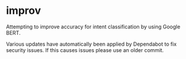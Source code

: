 # improv
Attempting to improve accuracy for intent classification by using Google BERT.

Various updates have automatically been applied by Dependabot to fix security issues.
If this causes issues please use an older commit.
